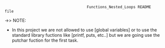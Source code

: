                                          Functions_Nested_Loops README file
 
   ->> NOTE:
- In this project we are not allowed to use [global variables] or to use the standard library fuctions like [printf, puts, etc..] but we are going use the putchar fuction for the first task.



